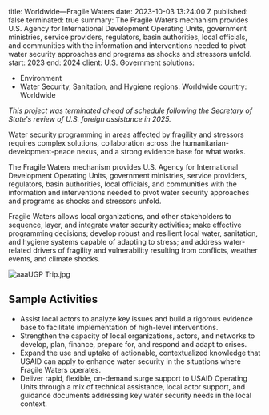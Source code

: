 
title: Worldwide—Fragile Waters
date: 2023-10-03 13:24:00 Z
published: false
terminated: true
summary: The Fragile Waters mechanism provides U.S. Agency for International Development
  Operating Units, government ministries, service providers, regulators, basin authorities,
  local officials, and communities with the information and interventions needed to
  pivot water security approaches and programs as shocks and stressors unfold.
start: 2023
end: 2024
client: U.S. Government
solutions:
- Environment
- Water Security, Sanitation, and Hygiene
regions: Worldwide
country: Worldwide


<aside><em>This project was terminated ahead of schedule following the Secretary of State's review of U.S. foreign assistance in 2025.</em></aside>

Water security programming in areas affected by fragility and stressors requires complex solutions, collaboration across the humanitarian-development-peace nexus, and a strong evidence base for what works.

The Fragile Waters mechanism provides U.S. Agency for International Development Operating Units, government ministries, service providers, regulators, basin authorities, local officials, and communities with the information and interventions needed to pivot water security approaches and programs as shocks and stressors unfold.

Fragile Waters allows local organizations, and other stakeholders to sequence, layer, and integrate water security activities; make effective programming decisions; develop robust and resilient local water, sanitation, and hygiene systems capable of adapting to stress; and address water-related drivers of fragility and vulnerability resulting from conflicts, weather events, and climate shocks.

![aaaUGP Trip.jpg](/uploads/aaaUGP%20Trip.jpg)

## Sample Activities

* Assist local actors to analyze key issues and build a rigorous evidence base to facilitate implementation of high-level interventions.
* Strengthen the capacity of local organizations, actors, and networks to develop, plan, finance, prepare for, and respond and adapt to crises.
* Expand the use and uptake of actionable, contextualized knowledge that USAID can apply to enhance water security in the situations where Fragile Waters operates.
* Deliver rapid, flexible, on-demand surge support to USAID Operating Units through a mix of technical assistance, local actor support, and guidance documents addressing key water security needs in the local context.

